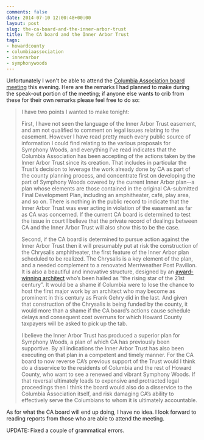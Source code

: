 ```yaml
---
comments: false
date: 2014-07-10 12:00:48+00:00
layout: post
slug: the-ca-board-and-the-inner-arbor-trust
title: The CA board and the Inner Arbor Trust
tags:
- howardcounty
- columbiaassociation
- innerarbor
- symphonywoods
---
```


Unfortunately I won't be able to attend the [Columbia Association board meeting](http://www.columbiaassociation.com/Home/Components/MeetingsManager/MeetingAgenda/ShowPrimaryDocument/?agendaID=573&isPub=True&includeTrash=False) this evening. Here are the remarks I had planned to make during the speak-out portion of the meeting; if anyone else wants to crib from these for their own remarks please feel free to do so:

<blockquote>I have two points I wanted to make tonight:

First, I have not seen the language of the Inner Arbor Trust easement, and am not qualified to comment on legal issues relating to the easement. However I have read pretty much every public source of information I could find relating to the various proposals for Symphony Woods, and everything I’ve read indicates that the Columbia Association has been accepting of the actions taken by the Inner Arbor Trust since its creation. That includes in particular the Trust’s decision to leverage the work already done by CA as part of the county planning process, and concentrate first on developing the part of Symphony Woods covered by the current Inner Arbor plan--a plan whose elements are those contained in the original CA-submitted Final Development Plan, including an amphitheater, café, play area, and so on. There is nothing in the public record to indicate that the Inner Arbor Trust was ever acting in violation of the easement as far as CA was concerned. If the current CA board is determined to test the issue in court I believe that the private record of dealings between CA and the Inner Arbor Trust will also show this to be the case.

Second, if the CA board is determined to pursue action against the Inner Arbor Trust then it will presumably put at risk the construction of the Chrysalis amphitheater, the first feature of the Inner Arbor plan scheduled to be realized. The Chrysalis is a key element of the plan, and a needed complement to a renovated Merriweather Post Pavilion. It is also a beautiful and innovative structure, designed by an [award-winning architect](/2014/06/30/chrysalis-designer-wins-world-architecture-news-21-for-21-award/) who’s been hailed as “the rising star of the 21st century”. It would be a shame if Columbia were to lose the chance to host the first major work by an architect who may become as prominent in this century as Frank Gehry did in the last. And given that construction of the Chrysalis is being funded by the county, it would more than a shame if the CA board’s actions cause schedule delays and consequent cost overruns for which Howard County taxpayers will be asked to pick up the tab.

I believe the Inner Arbor Trust has produced a superior plan for Symphony Woods, a plan of which CA has previously been supportive. By all indications the Inner Arbor Trust has also been executing on that plan in a competent and timely manner. For the CA board to now reverse CA’s previous support of the Trust would I think do a disservice to the residents of Columbia and the rest of Howard County, who want to see a renewed and vibrant Symphony Woods. If that reversal ultimately leads to expensive and protracted legal proceedings then I think the board would also do a disservice to the Columbia Association itself, and risk damaging CA’s ability to effectively serve the Columbians to whom it is ultimately accountable.</blockquote>


As for what the CA board will end up doing, I have no idea. I look forward to reading reports from those who are able to attend the meeting.

UPDATE: Fixed a couple of grammatical errors.
